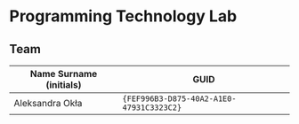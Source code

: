# Programming Technology Lab

## Team 

| Name Surname (initials) | GUID                                     |
| ----------------------- | ---------------------------------------- |
| Aleksandra Okła         | `{FEF996B3-D875-40A2-A1E0-47931C3323C2}` |

